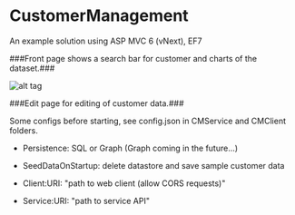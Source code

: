 # CustomerManagement

An example solution using ASP MVC 6 (vNext), EF7


###Front page shows a search bar for customer and charts of the dataset.###

![alt tag](https://dl.dropboxusercontent.com/u/36467935/CustomerManagement1.png)






###Edit page for editing of customer data.###





Some configs before starting, see config.json in CMService and CMClient folders.

* Persistence:  SQL or Graph (Graph coming in the future...)
* SeedDataOnStartup: delete datastore and save sample customer data
* Client:URI:  "path to web client (allow CORS requests)"

* Service:URI:  "path to service API"
